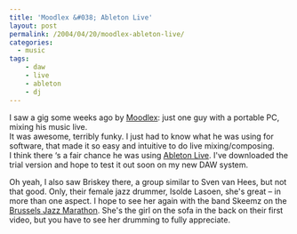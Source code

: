 ```yaml
---
title: 'Moodlex &#038; Ableton Live'
layout: post
permalink: /2004/04/20/moodlex-ableton-live/
categories:
  - music
tags:
    - daw
    - live
    - ableton
    - dj
---
```

I saw a gig some weeks ago by [Moodlex](https://www.last.fm/music/Moodlex): just one guy with a portable PC, mixing his music live.  
It was awesome, terribly funky. 
I just had to know what he was using for software, that made it so easy and intuitive to do live mixing/composing.  
I think there &#8216;s a fair chance he was using [Ableton Live](http://www.ableton.com/). 
I've downloaded the trial version and hope to test it out soon on my new DAW system.

Oh yeah, I also saw Briskey there, a group similar to Sven van Hees, but not that good. 
Only, their female jazz drummer, Isolde Lasoen, she's great &#8211; in more than one aspect. 
I hope to see her again with the band Skeemz on the [Brussels Jazz Marathon](http://www.brusselsjazzmarathon.be). 
She's the girl on the sofa in the back on their first video, but you have to see her drumming to fully appreciate.
